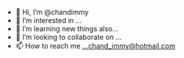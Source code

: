 - 👋 Hi, I’m @chandimmy
- 👀 I’m interested in ...
- 🌱 I’m learning new things also...
- 💞️ I’m looking to collaborate on ...
- 📫 How to reach me ...chand_immy@hotmail.com

<!---
chandimmy/chandimmy is a ✨ special ✨ repository because its `README.md` (this file) appears on your GitHub profile.
You can click the Preview link to take a look at your changes.
--->
